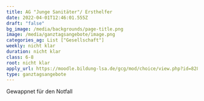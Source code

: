 ```yaml
---
title: AG "Junge Sanitäter"/ Ersthelfer
date: 2022-04-01T12:46:01.555Z
draft: "false"
bg_image: /media/backgrounds/page-title.png
image: /media/ganztagsangebote/image.png
categories_ag: List ["Gesellschaft"]
weekly: nicht klar
duration: nicht klar
class: 6-8
root: nicht klar
apply_url: https://moodle.bildung-lsa.de/gcg/mod/choice/view.php?id=828
type: ganztagsangebote
---
```

Gewappnet für den Notfall